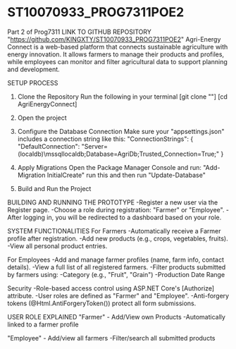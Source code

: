 # ST10070933_PROG7311POE2
Part 2 of Prog7311
LINK TO GITHUB REPOSITORY  "https://github.com/KINGXTY/ST10070933_PROG7311POE2"
Agri-Energy Connect is a web-based platform that connects sustainable agriculture with 
energy innovation. It allows farmers to manage their products and profiles, while employees 
can monitor and filter agricultural data to support planning and development.

SETUP PROCESS

1) Clone the Repository
   Run the following in your terminal
   [git clone "<repo-url>"]
   [cd AgriEnergyConnect]
   
2) Open the project
   
3) Configure the Database Connection
   Make sure your "appsettings.json" includes a connection string like this:
   "ConnectionStrings": {
  "DefaultConnection": "Server=(localdb)\\mssqllocaldb;Database=AgriDb;Trusted_Connection=True;" }

4) Apply Migrations
   Open the Package Manager Console and run:
   "Add-Migration InitialCreate" run this 
   and then run
   "Update-Database"
   
6) Build and Run the Project


BUILDING AND RUNNING THE PROTOTYPE
-Register a new user via the Register page.
-Choose a role during registration: "Farmer" or "Employee".
-After logging in, you will be redirected to a dashboard based on your role.

SYSTEM FUNCTIONALITIES
For Farmers
-Automatically receive a Farmer profile after registration.
-Add new products (e.g., crops, vegetables, fruits).
-View all personal product entries.

For Employees
-Add and manage farmer profiles (name, farm info, contact details).
-View a full list of all registered farmers.
-Filter products submitted by farmers using:
   -Category (e.g., "Fruit", "Grain")
   -Production Date Range
   
Security 
-Role-based access control using ASP.NET Core's [Authorize] attribute.
-User roles are defined as "Farmer" and "Employee".
-Anti-forgery tokens (@Html.AntiForgeryToken()) protect all form submissions.

USER ROLE EXPLAINED 
"Farmer" - Add/View own Products
         -Automatically linked to a farmer profile

"Employee" - Add/view all farmers
           -Filter/search all submitted products



